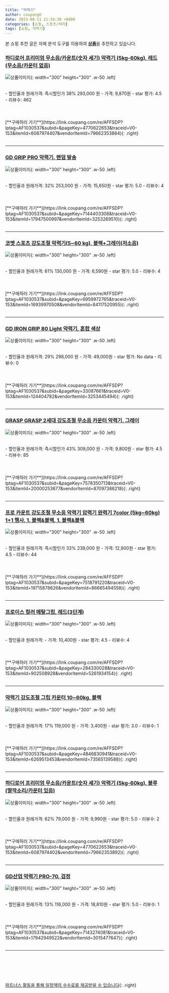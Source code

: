 ```yaml
---
title: "악력기"
author: coupang6
date: 2023-08-11 21:56:30 +0800
categories: [쇼핑, 스포츠/레저]
tags: [쇼핑, 악력기]
---
```


본 쇼핑 추천 글은 자체 분석 도구를 이용하여 [**상품**](https://link.coupang.com/a/bao1ui)을 추천하고 있습니다.

### [하디로어 프리미엄 무소음/카운트(숫자 세기) 악력기 (5kg-60kg), 레드 (무소음/카운터 없음)](https://link.coupang.com/re/AFFSDP?lptag=AF1030537&subid=&pageKey=4770622653&traceid=V0-153&itemId=6087974407&vendorItemId=79662353884)

![상품이미지](https://thumbnail7.coupangcdn.com/thumbnails/remote/230x230ex/image/vendor_inventory/c29a/2f6f6c28b3c8000d43240b7b55759052d22f2c90b7f957caef67ee75b7a7.png){: width="300" height="300" .w-50 .left}


<br>
- 할인율과 원래가격: 즉시할인가 38%  293,000   원
- 가격: 9,870원
- star 평가: 4.5
- 리뷰수: 462
<br>
<br>
<br>
<br>
[**구매하러 가기**](https://link.coupang.com/re/AFFSDP?lptag=AF1030537&subid=&pageKey=4770622653&traceid=V0-153&itemId=6087974407&vendorItemId=79662353884){: .right}
<br>
<br>

---

### [GD GRIP PRO 악력기, 랜덤 발송](https://link.coupang.com/re/AFFSDP?lptag=AF1030537&subid=&pageKey=7144403308&traceid=V0-153&itemId=17947500997&vendorItemId=3253269510)

![상품이미지](https://thumbnail7.coupangcdn.com/thumbnails/remote/230x230ex/image/retail/images/536455435404810-58c9a8ab-3a2b-4468-9f1f-e3ed4d6ff1ea.jpg){: width="300" height="300" .w-50 .left}


<br>
- 할인율과 원래가격: 32%  253,000   원
- 가격: 15,650원
- star 평가: 5.0
- 리뷰수: 4
<br>
<br>
<br>
<br>
[**구매하러 가기**](https://link.coupang.com/re/AFFSDP?lptag=AF1030537&subid=&pageKey=7144403308&traceid=V0-153&itemId=17947500997&vendorItemId=3253269510){: .right}
<br>
<br>

---

### [코멧 스포츠 강도조절 악력기(5~60 kg), 블랙+그레이(저소음)](https://link.coupang.com/re/AFFSDP?lptag=AF1030537&subid=&pageKey=6959972765&traceid=V0-153&itemId=16939970508&vendorItemId=84117520955)

![상품이미지](https://thumbnail9.coupangcdn.com/thumbnails/remote/230x230ex/image/retail/images/2024747691187874-9a0a7399-4177-4464-8acb-5e8fe22cc025.jpg){: width="300" height="300" .w-50 .left}


<br>
- 할인율과 원래가격: 61%  130,000   원
- 가격: 6,590원
- star 평가: 5.0
- 리뷰수: 4
<br>
<br>
<br>
<br>
[**구매하러 가기**](https://link.coupang.com/re/AFFSDP?lptag=AF1030537&subid=&pageKey=6959972765&traceid=V0-153&itemId=16939970508&vendorItemId=84117520955){: .right}
<br>
<br>

---

### [GD IRON GRIP 80 Light 악력기, 혼합 색상](https://link.coupang.com/re/AFFSDP?lptag=AF1030537&subid=&pageKey=33087661&traceid=V0-153&itemId=124404782&vendorItemId=3253445494)

![상품이미지](https://thumbnail8.coupangcdn.com/thumbnails/remote/230x230ex/image/retail/images/2608681072164530-b5170b3f-8d43-43e0-9546-c15a7731a7b7.jpg){: width="300" height="300" .w-50 .left}


<br>
- 할인율과 원래가격: 29%  298,000   원
- 가격: 49,000원
- star 평가: No data
- 리뷰수: 0
<br>
<br>
<br>
<br>
[**구매하러 가기**](https://link.coupang.com/re/AFFSDP?lptag=AF1030537&subid=&pageKey=33087661&traceid=V0-153&itemId=124404782&vendorItemId=3253445494){: .right}
<br>
<br>

---

### [GRASP GRASP 2세대 강도조절 무소음 카운터 악력기, 그레이](https://link.coupang.com/re/AFFSDP?lptag=AF1030537&subid=&pageKey=7578350713&traceid=V0-153&itemId=20000253677&vendorItemId=87097388218)

![상품이미지](https://thumbnail9.coupangcdn.com/thumbnails/remote/230x230ex/image/vendor_inventory/c1e2/f6538b1d1b01c0d3f4b9441ec36786909c9d9226ba85c2b10f7f361afe98.png){: width="300" height="300" .w-50 .left}


<br>
- 할인율과 원래가격: 즉시할인가 43%  309,000   원
- 가격: 9,800원
- star 평가: 4.5
- 리뷰수: 85
<br>
<br>
<br>
<br>
[**구매하러 가기**](https://link.coupang.com/re/AFFSDP?lptag=AF1030537&subid=&pageKey=7578350713&traceid=V0-153&itemId=20000253677&vendorItemId=87097388218){: .right}
<br>
<br>

---

### [프로 카운트 강도조절 무소음 악력기 압력기 완력기 7color (5kg~60kg) 1+1 행사, 1. 블랙&블랙, 1. 블랙&블랙](https://link.coupang.com/re/AFFSDP?lptag=AF1030537&subid=&pageKey=7518791220&traceid=V0-153&itemId=19715878626&vendorItemId=86665494558)

![상품이미지](https://thumbnail6.coupangcdn.com/thumbnails/remote/230x230ex/image/vendor_inventory/a508/4a8cf1d955f60c3a08655512985cbb7fe890a02b92b08e90a35190b74d55.jpg){: width="300" height="300" .w-50 .left}


<br>
- 할인율과 원래가격: 즉시할인가 33%  239,000   원
- 가격: 12,900원
- star 평가: 4.5
- 리뷰수: 44
<br>
<br>
<br>
<br>
[**구매하러 가기**](https://link.coupang.com/re/AFFSDP?lptag=AF1030537&subid=&pageKey=7518791220&traceid=V0-153&itemId=19715878626&vendorItemId=86665494558){: .right}
<br>
<br>

---

### [프로이스 컬러 메탈그립, 레드(3단계)](https://link.coupang.com/re/AFFSDP?lptag=AF1030537&subid=&pageKey=284330028&traceid=V0-153&itemId=902508928&vendorItemId=5261934154)

![상품이미지](https://thumbnail9.coupangcdn.com/thumbnails/remote/230x230ex/image/retail/images/2019/08/14/16/0/451cebd4-3f49-4af2-9090-40b305a2d1c3.jpg){: width="300" height="300" .w-50 .left}


<br>
- 할인율과 원래가격: 
- 가격: 10,400원
- star 평가: 4.5
- 리뷰수: 4
<br>
<br>
<br>
<br>
[**구매하러 가기**](https://link.coupang.com/re/AFFSDP?lptag=AF1030537&subid=&pageKey=284330028&traceid=V0-153&itemId=902508928&vendorItemId=5261934154){: .right}
<br>
<br>

---

### [악력기 강도조절 그립 카운터 10~60kg, 블랙](https://link.coupang.com/re/AFFSDP?lptag=AF1030537&subid=&pageKey=4846830941&traceid=V0-153&itemId=6269513453&vendorItemId=73565139588)

![상품이미지](https://thumbnail6.coupangcdn.com/thumbnails/remote/230x230ex/image/retail/images/5623269979375186-83b1ae43-c461-46ea-ba1b-27116b64bdfb.jpg){: width="300" height="300" .w-50 .left}


<br>
- 할인율과 원래가격: 17%  119,000   원
- 가격: 3,400원
- star 평가: 3.0
- 리뷰수: 1
<br>
<br>
<br>
<br>
[**구매하러 가기**](https://link.coupang.com/re/AFFSDP?lptag=AF1030537&subid=&pageKey=4846830941&traceid=V0-153&itemId=6269513453&vendorItemId=73565139588){: .right}
<br>
<br>

---

### [하디로어 프리미엄 무소음/카운트(숫자 세기) 악력기 (5kg-60kg), 블루 (딸깍소리/카운터 있음)](https://link.coupang.com/re/AFFSDP?lptag=AF1030537&subid=&pageKey=4770622653&traceid=V0-153&itemId=6087974402&vendorItemId=79662353892)

![상품이미지](https://thumbnail10.coupangcdn.com/thumbnails/remote/230x230ex/image/vendor_inventory/c6c1/ae69fd7b761b482c9238c87e7530b141ce4a91b5876ea2ef2335dd9c0110.png){: width="300" height="300" .w-50 .left}


<br>
- 할인율과 원래가격: 62%  79,000   원
- 가격: 9,990원
- star 평가: 5.0
- 리뷰수: 2
<br>
<br>
<br>
<br>
[**구매하러 가기**](https://link.coupang.com/re/AFFSDP?lptag=AF1030537&subid=&pageKey=4770622653&traceid=V0-153&itemId=6087974402&vendorItemId=79662353892){: .right}
<br>
<br>

---

### [GD산업 악력기 PRO-70, 검정](https://link.coupang.com/re/AFFSDP?lptag=AF1030537&subid=&pageKey=7143274081&traceid=V0-153&itemId=17942949522&vendorItemId=3015477647)

![상품이미지](https://thumbnail6.coupangcdn.com/thumbnails/remote/230x230ex/image/retail/images/1494943171758635-d0809488-4f5e-4820-a818-1120cea85e8f.jpg){: width="300" height="300" .w-50 .left}


<br>
- 할인율과 원래가격: 13%  116,000   원
- 가격: 18,810원
- star 평가: 5.0
- 리뷰수: 1
<br>
<br>
<br>
<br>
[**구매하러 가기**](https://link.coupang.com/re/AFFSDP?lptag=AF1030537&subid=&pageKey=7143274081&traceid=V0-153&itemId=17942949522&vendorItemId=3015477647){: .right}
<br>
<br>

---
<br><br><br><br><br> [파트너스 활동을 통해 일정액의 수수료를 제공받을 수 있습니다](https://link.coupang.com/a/bao1ui){: .right}